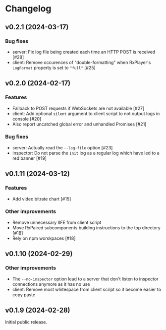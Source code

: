# Changelog

## v0.2.1 (2024-03-17)

### Bug fixes

- server: Fix log file being created each time an HTTP POST is received [#28]
- client: Remove occurences of "double-formatting" when RxPlayer's `LogFormat` property is set to `"full"` [#25]

## v0.2.0 (2024-02-17)

### Features

- Fallback to POST requests if WebSockets are not available [#27]
- client: Add optional `silent` argument to client script to not output logs in console [#20]
- Also report uncatched global error and unhandled Promises [#21]

### Bug fixes

- server: Actually read the `--log-file` option [#23]
- inspector: Do not parse the `Init` log as a regular log which have led to a red banner [#19]

## v0.1.11 (2024-03-12)

### Features

- Add video bitrate chart [#15]

### Other improvements

- Remove unnecessary IIFE from client script
- Move RxPaired subcomponents building instructions to the top directory [#18]
- Rely on npm worskpaces [#18]

## v0.1.10 (2024-02-29)

### Other improvements

- The `--no-inspector` option lead to a server that don't listen to inspector connections anymore as it has no use
- client: Remove most whitespace from client script so it become easier to copy paste

## v0.1.9 (2024-02-28)

Initial public release.
